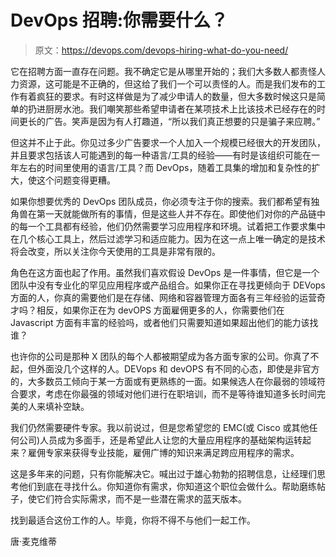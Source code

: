 # DevOps 招聘:你需要什么？

> 原文：<https://devops.com/devops-hiring-what-do-you-need/>

它在招聘方面一直存在问题。我不确定它是从哪里开始的；我们大多数人都责怪人力资源，这可能是不正确的，但这给了我们一个可以责怪的人。而是我们发布的工作有着疯狂的要求。有时这样做是为了减少申请人的数量，但大多数时候这只是简单的扔进厨房水池。我们嘲笑那些希望申请者在某项技术上比该技术已经存在的时间更长的广告。笑声是因为有人打趣道，“所以我们真正想要的只是骗子来应聘。”

但这并不止于此。你见过多少广告要求一个人加入一个规模已经很大的开发团队，并且要求包括该人可能遇到的每一种语言/工具的经验——有时是该组织可能在一年左右的时间里使用的语言/工具？而 DevOps，随着工具集的增加和复杂性的扩大，使这个问题变得更糟。

如果你想要优秀的 DevOps 团队成员，你必须专注于你的搜索。我们都希望有独角兽在第一天就能做所有的事情，但是这些人并不存在。即使他们对你的产品链中的每一个工具都有经验，他们仍然需要学习应用程序和环境。试着把工作要求集中在几个核心工具上，然后过滤学习和适应能力。因为在这一点上唯一确定的是技术将会改变，所以关注你今天使用的工具是非常有限的。

角色在这方面也起了作用。虽然我们喜欢假设 DevOps 是一件事情，但它是一个团队中没有专业化的罕见应用程序或产品组合。如果你正在寻找更倾向于 DEVops 方面的人，你真的需要他们是在存储、网络和容器管理方面各有三年经验的运营奇才吗？相反，如果你正在为 devOPS 方面雇佣更多的人，你需要他们在 Javascript 方面有丰富的经验吗，或者他们只需要知道如果超出他们的能力该找谁？

也许你的公司是那种 X 团队的每个人都被期望成为各方面专家的公司。你真了不起，但外面没几个这样的人。DEVops 和 devOPS 有不同的心态，即使是非官方的，大多数员工倾向于某一方面或有更熟练的一面。如果候选人在你最弱的领域符合要求，考虑在你最强的领域对他们进行在职培训，而不是等待谁知道多长时间完美的人来填补空缺。

我们仍然需要硬件专家。我以前说过，但是您希望您的 EMC(或 Cisco 或其他任何公司)人员成为多面手，还是希望此人让您的大量应用程序的基础架构运转起来？雇佣专家来获得专业技能，雇佣广博的知识来满足跨应用程序的需求。

这是多年来的问题，只有你能解决它。喊出过于雄心勃勃的招聘信息，让经理们思考他们到底在寻找什么。你知道你有需求，你知道这个职位会做什么。帮助磨练帖子，使它们符合实际需求，而不是一些潜在需求的蓝天版本。

找到最适合这份工作的人。毕竟，你将不得不与他们一起工作。

唐·麦克维蒂